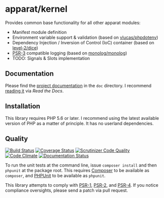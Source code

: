 # apparat/kernel

Provides common base functionality for all other apparat modules:

* Manifest module definition
* Environment variable support & validation (based on [vlucas/phpdotenv](https://github.com/vlucas/phpdotenv))
* Dependency Injection / Inversion of Control (IoC) container (based on [level-2/dice](https://github.com/level-2/dice))
* [PSR-3](https://github.com/php-fig/fig-standards/blob/master/accepted/PSR-3-logger-interface.md) compatible logging (based on [monolog/monolog](https://github.com/Seldaek/monolog))
* TODO: Signals & Slots implementation

## Documentation

Please find the [project documentation](doc/index.md) in the `doc` directory. I recommend [reading it](http://apparat-kernel.readthedocs.io/) via *Read the Docs*.

## Installation

This library requires PHP 5.6 or later. I recommend using the latest available version of PHP as a matter of principle. It has no userland dependencies.

## Quality

[![Build Status](https://secure.travis-ci.org/apparat/kernel.svg)](https://travis-ci.org/apparat/kernel)
[![Coverage Status](https://coveralls.io/repos/apparat/kernel/badge.svg?branch=master&service=github)](https://coveralls.io/github/apparat/kernel?branch=master)
[![Scrutinizer Code Quality](https://scrutinizer-ci.com/g/apparat/kernel/badges/quality-score.png?b=master)](https://scrutinizer-ci.com/g/apparat/kernel/?branch=master)
[![Code Climate](https://codeclimate.com/github/apparat/kernel/badges/gpa.svg)](https://codeclimate.com/github/apparat/kernel)
[![Documentation Status](https://readthedocs.org/projects/apparat-kernel/badge/?version=latest)](http://apparat-kernel.readthedocs.io/en/latest/?badge=latest)

To run the unit tests at the command line, issue `composer install` and then `phpunit` at the package root. This requires [Composer](http://getcomposer.org/) to be available as `composer`, and [PHPUnit](http://phpunit.de/manual/) to be available as `phpunit`.

This library attempts to comply with [PSR-1][], [PSR-2][], and [PSR-4][]. If you notice compliance oversights, please send a patch via pull request.

[PSR-1]: https://github.com/php-fig/fig-standards/blob/master/accepted/PSR-1-basic-coding-standard.md
[PSR-2]: https://github.com/php-fig/fig-standards/blob/master/accepted/PSR-2-coding-style-guide.md
[PSR-4]: https://github.com/php-fig/fig-standards/blob/master/accepted/PSR-4-autoloader.md
